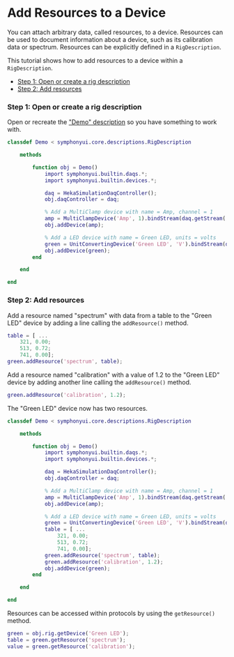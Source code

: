 # Add Resources to a Device

You can attach arbitrary data, called resources, to a device. Resources can be used to document information about a device, such as its calibration data or spectrum. Resources can be explicitly defined in a `RigDescription`.

This tutorial shows how to add resources to a device within a `RigDescription`.

- [Step 1: Open or create a rig description](#step-1-open-or-create-a-rig-description)
- [Step 2: Add resources](#step-2-add-resources)

### Step 1: Open or create a rig description
Open or recreate the ["Demo" description](Write-a-Rig-Description) so you have something to work with.

```matlab
classdef Demo < symphonyui.core.descriptions.RigDescription

    methods

        function obj = Demo()
            import symphonyui.builtin.daqs.*;
            import symphonyui.builtin.devices.*;

            daq = HekaSimulationDaqController();
            obj.daqController = daq;

            % Add a MultiClamp device with name = Amp, channel = 1
            amp = MultiClampDevice('Amp', 1).bindStream(daq.getStream('ANALOG_OUT.0')).bindStream(daq.getStream('ANALOG_IN.0'));
            obj.addDevice(amp);

            % Add a LED device with name = Green LED, units = volts
            green = UnitConvertingDevice('Green LED', 'V').bindStream(daq.getStream('ANALOG_OUT.1'));
            obj.addDevice(green);
        end

    end

end
```

### Step 2: Add resources
Add a resource named "spectrum" with data from a table to the "Green LED" device by adding a line calling the `addResource()` method.

```matlab
table = [ ...
    321, 0.00;
    513, 0.72;
    741, 0.00];
green.addResource('spectrum', table);
```

Add a resource named "calibration" with a value of 1.2 to the "Green LED" device by adding another line calling the `addResource()` method.

```matlab
green.addResource('calibration', 1.2);
```

The "Green LED" device now has two resources.

```matlab
classdef Demo < symphonyui.core.descriptions.RigDescription

    methods

        function obj = Demo()
            import symphonyui.builtin.daqs.*;
            import symphonyui.builtin.devices.*;

            daq = HekaSimulationDaqController();
            obj.daqController = daq;

            % Add a MultiClamp device with name = Amp, channel = 1
            amp = MultiClampDevice('Amp', 1).bindStream(daq.getStream('ANALOG_OUT.0')).bindStream(daq.getStream('ANALOG_IN.0'));
            obj.addDevice(amp);

            % Add a LED device with name = Green LED, units = volts
            green = UnitConvertingDevice('Green LED', 'V').bindStream(daq.getStream('ANALOG_OUT.1'));
            table = [ ...
                321, 0.00;
                513, 0.72;
                741, 0.00];
            green.addResource('spectrum', table);
            green.addResource('calibration', 1.2);
            obj.addDevice(green);
        end

    end

end
```

Resources can be accessed within protocols by using the `getResource()` method.

```matlab
green = obj.rig.getDevice('Green LED');
table = green.getResource('spectrum');
value = green.getResource('calibration');
```

